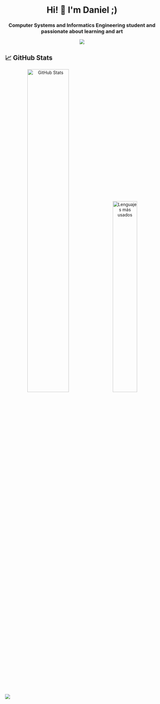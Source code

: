 <h1 align="center">Hi! 👋 I'm Daniel ;)</h1>
<h3 align="center">Computer Systems and Informatics Engineering student and passionate about learning and art</h3>

<p align="center">
  <img src="https://readme-typing-svg.herokuapp.com?font=Fira+Code&center=true&vCenter=true&pause=1000&color=BBBBBB&width=435&lines=it's+the+perfect+time+to+code+%3C%3A)+..." />
</p>

## 📈 GitHub Stats

<p align="center">
  <img width="52% "src="https://github-readme-stats.vercel.app/api?username=Daniel555AS&show_icons=true&theme=radical&count_private=true&include_all_commits=true" alt="GitHub Stats" />
  &nbsp;&nbsp;&nbsp;
  <img width="40%" src="https://github-readme-stats.vercel.app/api/top-langs/?username=Daniel555AS&layout=compact&theme=radical" alt="Lenguajes más usados" />
</p>

<img src="https://raw.githubusercontent.com/Trilokia/Trilokia/379277808c61ef204768a61bbc5d25bc7798ccf1/bottom_header.svg" />

